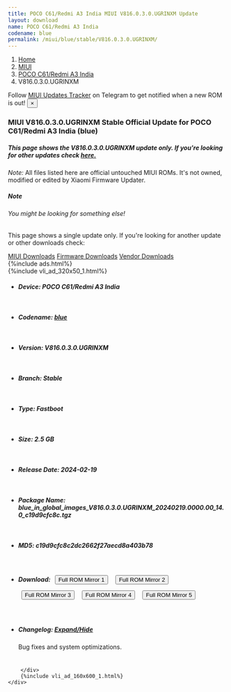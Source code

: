 ```yaml
---
title: POCO C61/Redmi A3 India MIUI V816.0.3.0.UGRINXM Update
layout: download
name: POCO C61/Redmi A3 India
codename: blue
permalink: /miui/blue/stable/V816.0.3.0.UGRINXM/
---
```

<nav aria-label="breadcrumb">
    <ol class="breadcrumb">
        <li class="breadcrumb-item"><a href="/">Home</a></li>
        <li class="breadcrumb-item"><a href="/miui/">MIUI</a></li>
        <li class="breadcrumb-item"><a href="/miui/blue/">POCO C61/Redmi A3 India</a></li>
        <li class="breadcrumb-item active" aria-current="page">V816.0.3.0.UGRINXM</li>
    </ol>
</nav>
<div class="alert alert-primary alert-dismissible fade show" role="alert">
    Follow <a href="https://t.me/MIUIUpdatesTracker" class="alert-link">MIUI Updates Tracker</a> on Telegram to get
    notified when a new ROM is out!
    <button type="button" class="close" data-dismiss="alert" aria-label="Close">
        <span aria-hidden="true">&times;</span>
    </button>
</div>
<div class="col-12 mx-auto">
    <h3 class="title bg-light p-2 rounded">MIUI V816.0.3.0.UGRINXM Stable Official Update for POCO C61/Redmi A3 India (blue)</h3>
    <h5>This page shows the V816.0.3.0.UGRINXM update only. If you're looking for other updates check
        <a href="/miui/blue/">here.</a></h5>
    <p><i>Note: </i>All files listed here are official untouched MIUI ROMs.
        It's not owned, modified or edited by Xiaomi Firmware Updater.</p>
    <div class="card">
        <div class="card-body">
            <h5 class="card-title">Note</h5>
            <h6 class="card-subtitle mb-2 text-muted">You might be looking for something else!</h6>
            <p class="card-text">This page shows a single update only.
                If you're looking for another update or other downloads check:</p>
            <a href="/miui/" class="card-link">MIUI Downloads</a>
            <a href="/firmware/" class="card-link">Firmware Downloads</a>
            <a href="/vendor/" class="card-link">Vendor Downloads</a>
        </div>
    </div>
    {%include ads.html%}
    <div class="row justify-content-center">
        <div class="col-10" id="downloads">
                    <div class="card card-body">
            {%include vli_ad_320x50_1.html%}
            <ul class="list-unstyled">
                <li style="padding-bottom: 10px;">
                    <h5><b>Device: </b>POCO C61/Redmi A3 India</h5>
                </li>
                <li style="padding-bottom: 10px;">
                    <h5><b>Codename: </b> <a href="/miui/blue/" target="_blank">blue</a> </h5>
                </li>
                <li style="padding-bottom: 10px;">
                    <h5><b>Version: </b>V816.0.3.0.UGRINXM</h5>
                </li>
                <li style="padding-bottom: 10px;">
                    <h5><b>Branch: </b>Stable</h5>
                </li>
                <li style="padding-bottom: 10px;">
                    <h5><b>Type: </b>Fastboot</h5>
                </li>
                <li style="padding-bottom: 10px;">
                    <h5><b>Size: </b>2.5 GB</h5>
                </li>
                <li style="padding-bottom: 10px;">
                    <h5><b>Release Date: </b>2024-02-19</h5>
                </li>
                <li style="padding-bottom: 10px;">
                    <h5><b>Package Name: </b><span id="filename" class="text-dark">blue_in_global_images_V816.0.3.0.UGRINXM_20240219.0000.00_14.0_c19d9cfc8c.tgz</span></h5>
                </li>
                <li style="padding-bottom: 10px;">
                    <h5><b>MD5: </b><span id="md5" class="text-muted">c19d9cfc8c2dc2662f27aecd8a403b78</span></h5>
                </li>
                <li style="padding-bottom: 10px;">
                    <h5><b>Download: </b> <button type="button" id="download" class="btn btn-primary" style="margin: 7px;" onclick="window.open('https://cdn-ota.azureedge.net/V816.0.3.0.UGRINXM/blue_in_global_images_V816.0.3.0.UGRINXM_20240219.0000.00_14.0_c19d9cfc8c.tgz', '_blank');"><i class="fa fa-download"></i> Full ROM Mirror 1</button> <button type="button" id="download" class="btn btn-primary" style="margin: 7px;" onclick="window.open('https://cdnorg.d.miui.com/V816.0.3.0.UGRINXM/blue_in_global_images_V816.0.3.0.UGRINXM_20240219.0000.00_14.0_c19d9cfc8c.tgz', '_blank');"><i class="fa fa-download"></i> Full ROM Mirror 2</button> <button type="button" id="download" class="btn btn-primary" style="margin: 7px;" onclick="window.open('https://bn.d.miui.com/V816.0.3.0.UGRINXM/blue_in_global_images_V816.0.3.0.UGRINXM_20240219.0000.00_14.0_c19d9cfc8c.tgz', '_blank');"><i class="fa fa-download"></i> Full ROM Mirror 3</button> <button type="button" id="download" class="btn btn-primary" style="margin: 7px;" onclick="window.open('https://bigota.d.miui.com/V816.0.3.0.UGRINXM/blue_in_global_images_V816.0.3.0.UGRINXM_20240219.0000.00_14.0_c19d9cfc8c.tgz', '_blank');"><i class="fa fa-download"></i> Full ROM Mirror 4</button> <button type="button" id="download" class="btn btn-primary" style="margin: 7px;" onclick="window.open('https://hugeota.d.miui.com/V816.0.3.0.UGRINXM/blue_in_global_images_V816.0.3.0.UGRINXM_20240219.0000.00_14.0_c19d9cfc8c.tgz', '_blank');"><i class="fa fa-download"></i> Full ROM Mirror 5</button></h5>
                </li>
                <li style="padding-bottom: 10px;">
                    <h5><b>Changelog: </b><a href="#blue_1_changelog" data-toggle="collapse" role="button"
                            aria-expanded="false" aria-controls="blue_1_changelog"> <i class="fa fa-arrow-down"
                                aria-hidden="true"></i> Expand/Hide</a></h5>
                    <div class="collapse" id="blue_1_changelog">
                        <p id="changelog_text">Bug fixes and system optimizations.</p>
                    </div>
                </li>
            </ul>
        </div>

        </div>
        {%include vli_ad_160x600_1.html%}
    </div>
</div>
